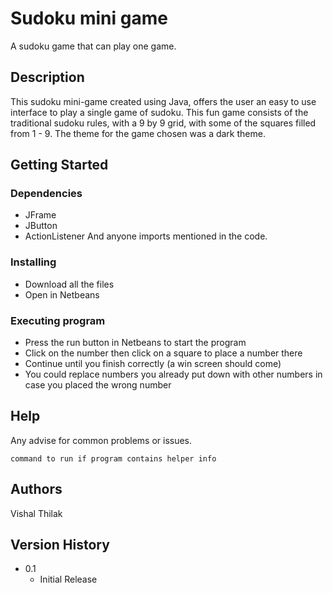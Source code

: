 # Sudoku mini game

A sudoku game that can play one game.

## Description

This sudoku mini-game created using Java, offers the user an easy to use interface to play a single game of sudoku. This fun game consists of the traditional
sudoku rules, with a 9 by 9 grid, with some of the squares filled from 1 - 9. The theme for the game chosen was a dark theme. 

## Getting Started

### Dependencies

* JFrame
* JButton
* ActionListener
And anyone imports mentioned in the code.

### Installing

* Download all the files
* Open in Netbeans

### Executing program

* Press the run button in Netbeans to start the program
* Click on the number then click on a square to place a number there
* Continue until you finish correctly (a win screen should come)
* You could replace numbers you already put down with other numbers in case you placed the wrong number


## Help

Any advise for common problems or issues.
```
command to run if program contains helper info
```

## Authors

Vishal Thilak

## Version History

* 0.1
    * Initial Release
